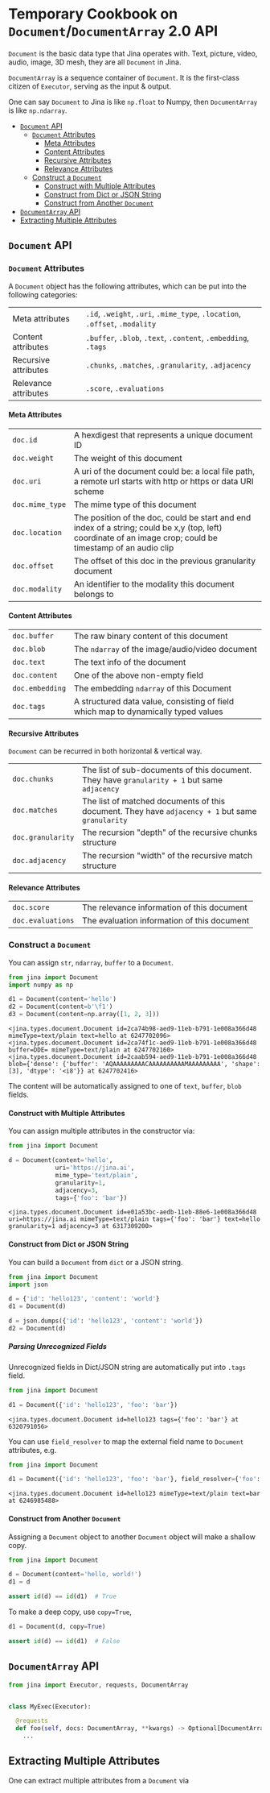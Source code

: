 # Temporary Cookbook on `Document`/`DocumentArray` 2.0 API

`Document` is the basic data type that Jina operates with. Text, picture, video, audio, image, 3D mesh, they are
all `Document` in Jina.

`DocumentArray` is a sequence container of `Document`. It is the first-class citizen of `Executor`, serving as the input
& output.

One can say `Document` to Jina is like `np.float` to Numpy, then `DocumentArray` is like `np.ndarray`.

<!-- START doctoc generated TOC please keep comment here to allow auto update -->
<!-- DON'T EDIT THIS SECTION, INSTEAD RE-RUN doctoc TO UPDATE -->

- [`Document` API](#document-api)
  - [`Document` Attributes](#document-attributes)
    - [Meta Attributes](#meta-attributes)
    - [Content Attributes](#content-attributes)
    - [Recursive Attributes](#recursive-attributes)
    - [Relevance Attributes](#relevance-attributes)
  - [Construct a `Document`](#construct-a-document)
    - [Construct with Multiple Attributes](#construct-with-multiple-attributes)
    - [Construct from Dict or JSON String](#construct-from-dict-or-json-string)
    - [Construct from Another `Document`](#construct-from-another-document)
- [`DocumentArray` API](#documentarray-api)
- [Extracting Multiple Attributes](#extracting-multiple-attributes)

<!-- END doctoc generated TOC please keep comment here to allow auto update -->

## `Document` API

### `Document` Attributes

A `Document` object has the following attributes, which can be put into the following categories:

| | | 
|---|---|
| Meta attributes | `.id`, `.weight`, `.uri`, `.mime_type`, `.location`, `.offset`, `.modality` |
| Content attributes | `.buffer`, `.blob`, `.text`, `.content`, `.embedding`, `.tags` | 
| Recursive attributes | `.chunks`, `.matches`, `.granularity`, `.adjacency` |
| Relevance attributes | `.score`, `.evaluations` |

#### Meta Attributes

|     |     |
| --- | --- |
| `doc.id` | A hexdigest that represents a unique document ID |
| `doc.weight` | The weight of this document |
| `doc.uri` | A uri of the document could be: a local file path, a remote url starts with http or https or data URI scheme |  
| `doc.mime_type` | The mime type of this document |
| `doc.location` | The position of the doc, could be start and end index of a string; could be x,y (top, left) coordinate of an image crop; could be timestamp of an audio clip |
| `doc.offset` | The offset of this doc in the previous granularity document|
| `doc.modality` | An identifier to the modality this document belongs to|

#### Content Attributes

|     |     |
| --- | --- |
| `doc.buffer` | The raw binary content of this document |
| `doc.blob` | The `ndarray` of the image/audio/video document |
| `doc.text` | The text info of the document |
| `doc.content` | One of the above non-empty field |
| `doc.embedding` | The embedding `ndarray` of this Document |
| `doc.tags` | A structured data value, consisting of field which map to dynamically typed values |

#### Recursive Attributes

`Document` can be recurred in both horizontal & vertical way.

|     |     |
| --- | --- |
| `doc.chunks` | The list of sub-documents of this document. They have `granularity + 1` but same `adjacency` |
| `doc.matches` | The list of matched documents of this document. They have `adjacency + 1` but same `granularity` |
|  `doc.granularity` | The recursion "depth" of the recursive chunks structure |
|  `doc.adjacency` | The recursion "width" of the recursive match structure |

#### Relevance Attributes

|     |     |
| --- | --- |
| `doc.score` | The relevance information of this document |
| `doc.evaluations` | The evaluation information of this document |

### Construct a `Document`

You can assign `str`, `ndarray`, `buffer` to a `Document`.

```python
from jina import Document
import numpy as np

d1 = Document(content='hello')
d2 = Document(content=b'\f1')
d3 = Document(content=np.array([1, 2, 3]))
```

```text
<jina.types.document.Document id=2ca74b98-aed9-11eb-b791-1e008a366d48 mimeType=text/plain text=hello at 6247702096>
<jina.types.document.Document id=2ca74f1c-aed9-11eb-b791-1e008a366d48 buffer=DDE= mimeType=text/plain at 6247702160>
<jina.types.document.Document id=2caab594-aed9-11eb-b791-1e008a366d48 blob={'dense': {'buffer': 'AQAAAAAAAAACAAAAAAAAAAMAAAAAAAAA', 'shape': [3], 'dtype': '<i8'}} at 6247702416>
```

The content will be automatically assigned to one of `text`, `buffer`, `blob` fields.

#### Construct with Multiple Attributes

You can assign multiple attributes in the constructor via:

```python
from jina import Document

d = Document(content='hello',
             uri='https://jina.ai',
             mime_type='text/plain',
             granularity=1,
             adjacency=3,
             tags={'foo': 'bar'})
```

```text
<jina.types.document.Document id=e01a53bc-aedb-11eb-88e6-1e008a366d48 uri=https://jina.ai mimeType=text/plain tags={'foo': 'bar'} text=hello granularity=1 adjacency=3 at 6317309200>
```

#### Construct from Dict or JSON String

You can build a `Document` from `dict` or a JSON string.

```python
from jina import Document
import json

d = {'id': 'hello123', 'content': 'world'}
d1 = Document(d)

d = json.dumps({'id': 'hello123', 'content': 'world'})
d2 = Document(d)
```

##### Parsing Unrecognized Fields

Unrecognized fields in Dict/JSON string are automatically put into `.tags` field.

```python
from jina import Document

d1 = Document({'id': 'hello123', 'foo': 'bar'})
```

```text
<jina.types.document.Document id=hello123 tags={'foo': 'bar'} at 6320791056>
```

You can use `field_resolver` to map the external field name to `Document` attributes, e.g.

```python
from jina import Document

d1 = Document({'id': 'hello123', 'foo': 'bar'}, field_resolver={'foo': 'content'})
```

```text
<jina.types.document.Document id=hello123 mimeType=text/plain text=bar at 6246985488>
```

#### Construct from Another `Document`

Assigning a `Document` object to another `Document` object will make a shallow copy.

```python
from jina import Document

d = Document(content='hello, world!')
d1 = d

assert id(d) == id(d1)  # True
```

To make a deep copy, use `copy=True`,

```python
d1 = Document(d, copy=True)

assert id(d) == id(d1)  # False
```

## `DocumentArray` API

```python
from jina import Executor, requests, DocumentArray


class MyExec(Executor):

  @requests
  def foo(self, docs: DocumentArray, **kwargs) -> Optional[DocumentArray]:
    ...
```

## Extracting Multiple Attributes

One can extract multiple attributes from a `Document` via



